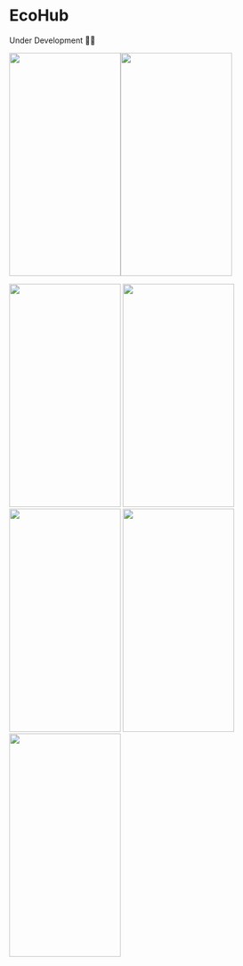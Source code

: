 # EcoHub
Under Development 👷‍♂️

<img src="https://user-images.githubusercontent.com/59831782/174882913-f0576740-bc4a-469a-9232-aca4e482899d.PNG" width="200" height="400" /><img src="https://user-images.githubusercontent.com/59831782/174882936-406ccdb1-8d3d-4eea-96b5-1bd6ebb9adc2.PNG" width="200" height="400" />

<img src="https://user-images.githubusercontent.com/59831782/174883003-56ca171a-9a29-46dc-90c9-14cf690ba846.PNG" width="200" height="400" />

<img src="https://user-images.githubusercontent.com/59831782/174883020-310aa89f-7ce3-40ec-be69-904ca8539a0e.PNG" width="200" height="400" />

<img src="https://user-images.githubusercontent.com/59831782/174883051-2d19a357-21df-4da6-9ec4-3e7bed419f2e.PNG" width="200" height="400" />

<img src="https://user-images.githubusercontent.com/59831782/174883059-5a297ee3-ea60-4d82-9583-2be08d65de68.PNG" width="200" height="400" />

<img src="https://user-images.githubusercontent.com/59831782/174883068-8ac1ae0e-0e19-47ce-88d6-a05761de8b9a.PNG" width="200" height="400" />

